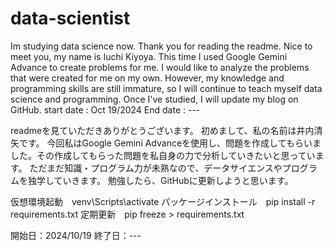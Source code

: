 # data-scientist
Im studying data science now.
Thank you for reading the readme.
Nice to meet you, my name is Iuchi Kiyoya.
This time I used Google Gemini Advance to create problems for me. I would like to analyze the problems that were created for me on my own.
However, my knowledge and programming skills are still immature, so I will continue to teach myself data science and programming.
Once I've studied, I will update my blog on GitHub.
start date : Oct 19/2024
End   date : ---

readmeを見ていただきありがとうございます。
初めまして、私の名前は井内清矢です。
今回私はGoogle Gemini Advanceを使用し、問題を作成してもらいました。その作成してもらった問題を私自身の力で分析していきたいと思っています。
ただまだ知識・プログラム力が未熟なので、データサイエンスやプログラムを独学していきます。
勉強したら、GitHubに更新しようと思います。

仮想環境起動　venv\Scripts\activate
パッケージインストール　pip install -r requirements.txt
定期更新　pip freeze > requirements.txt


開始日：2024/10/19
終了日：---